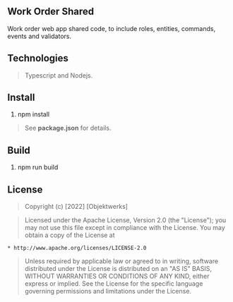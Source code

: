 Work Order Shared
-----------------
Work order web app shared code, to include roles, entities, commands, events and validators.

Technologies
------------
>Typescript and Nodejs.

Install
-------
1. npm install
>See **package.json** for details.

Build
-----
1. npm run build

License
-------
> Copyright (c) [2022] [Objektwerks]

>Licensed under the Apache License, Version 2.0 (the "License");
you may not use this file except in compliance with the License.
You may obtain a copy of the License at

    * http://www.apache.org/licenses/LICENSE-2.0

>Unless required by applicable law or agreed to in writing, software
distributed under the License is distributed on an "AS IS" BASIS,
WITHOUT WARRANTIES OR CONDITIONS OF ANY KIND, either express or implied.
See the License for the specific language governing permissions and
limitations under the License.